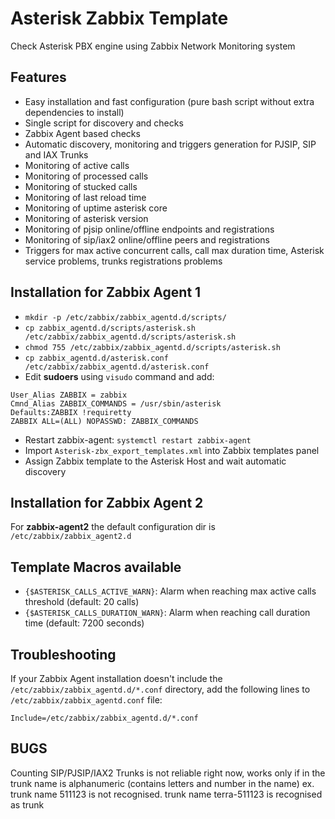 # Asterisk Zabbix Template
Check Asterisk PBX engine using Zabbix Network Monitoring system

## Features
- Easy installation and fast configuration (pure bash script without extra dependencies to install)
- Single script for discovery and checks
- Zabbix Agent based checks
- Automatic discovery, monitoring and triggers generation for PJSIP, SIP and IAX Trunks
- Monitoring of active calls
- Monitoring of processed calls
- Monitoring of stucked calls
- Monitoring of last reload time
- Monitoring of uptime asterisk core
- Monitoring of asterisk version
- Monitoring of pjsip online/offline endpoints and registrations
- Monitoring of sip/iax2 online/offline peers and registrations
- Triggers for max active concurrent calls, call max duration time, Asterisk service problems, trunks registrations problems

## Installation for Zabbix Agent 1
- `mkdir -p /etc/zabbix/zabbix_agentd.d/scripts/`
- `cp zabbix_agentd.d/scripts/asterisk.sh /etc/zabbix/zabbix_agentd.d/scripts/asterisk.sh`
- `chmod 755 /etc/zabbix/zabbix_agentd.d/scripts/asterisk.sh`
- `cp zabbix_agentd.d/asterisk.conf /etc/zabbix/zabbix_agentd.d/asterisk.conf`
- Edit **sudoers** using `visudo` command and add:
```
User_Alias ZABBIX = zabbix
Cmnd_Alias ZABBIX_COMMANDS = /usr/sbin/asterisk
Defaults:ZABBIX !requiretty
ZABBIX ALL=(ALL) NOPASSWD: ZABBIX_COMMANDS
```
- Restart zabbix-agent: `systemctl restart zabbix-agent `
- Import `Asterisk-zbx_export_templates.xml` into Zabbix templates panel
- Assign Zabbix template to the Asterisk Host and wait automatic discovery

## Installation for Zabbix Agent 2
For **zabbix-agent2** the default configuration dir is `/etc/zabbix/zabbix_agent2.d`

## Template Macros available
- `{$ASTERISK_CALLS_ACTIVE_WARN}`: Alarm when reaching max active calls threshold (default: 20 calls)
- `{$ASTERISK_CALLS_DURATION_WARN}`: Alarm when reaching call duration time (default: 7200 seconds)

## Troubleshooting
If your Zabbix Agent installation doesn't include the ` /etc/zabbix/zabbix_agentd.d/*.conf` directory, add the following lines to `/etc/zabbix/zabbix_agentd.conf` file:

```
Include=/etc/zabbix/zabbix_agentd.d/*.conf
```
## BUGS
Counting SIP/PJSIP/IAX2 Trunks is not reliable right now, works only if in the trunk name is alphanumeric (contains letters and number in the name)
ex. trunk name 511123 is not recognised. trunk name terra-511123 is recognised as trunk
